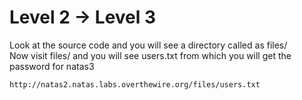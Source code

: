 # Level 2 -> Level 3  

Look at the source code and you will see a directory called as files/  
Now visit files/ and you will see users.txt from which you will get the password for natas3  

```
http://natas2.natas.labs.overthewire.org/files/users.txt
```


